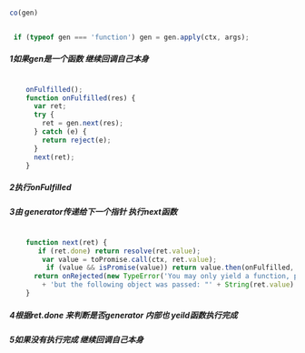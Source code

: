 
```js

co(gen)
```

```js

 if (typeof gen === 'function') gen = gen.apply(ctx, args);

```
##### 1如果gen是一个函数 继续回调自己本身

```js

    onFulfilled();
    function onFulfilled(res) {
      var ret;
      try {
        ret = gen.next(res);
      } catch (e) {
        return reject(e);
      }
      next(ret);
    }

```
##### 2执行onFulfilled
##### 3由 generator传递给下一个指针 执行next函数
```js

    function next(ret) {
       if (ret.done) return resolve(ret.value);
        var value = toPromise.call(ctx, ret.value);
         if (value && isPromise(value)) return value.then(onFulfilled, onRejected);
      return onRejected(new TypeError('You may only yield a function, promise, generator, array, or object, '
        + 'but the following object was passed: "' + String(ret.value) + '"'));
    }


```
##### 4根据ret.done 来判断是否generator 内部也 yeild函数执行完成
##### 5如果没有执行完成 继续回调自己本身









